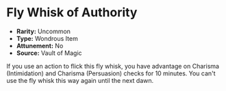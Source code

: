 # Fly Whisk of Authority

- **Rarity:** Uncommon
- **Type:** Wondrous Item
- **Attunement:** No
- **Source:** Vault of Magic

If you use an action to flick this fly whisk, you have advantage on Charisma (Intimidation) and Charisma (Persuasion) checks for 10 minutes. You can't use the fly whisk this way again until the next dawn.
